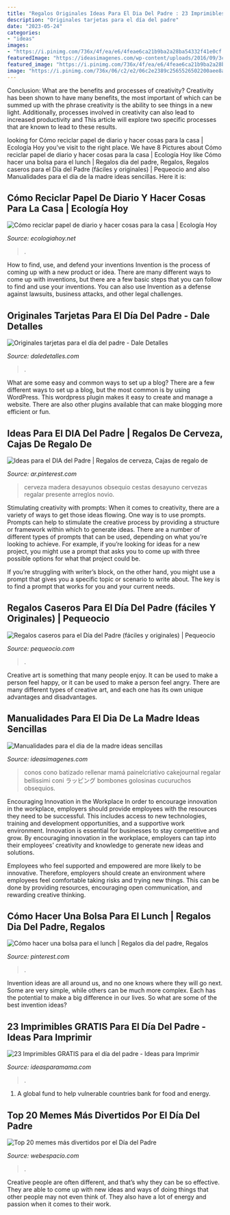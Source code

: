 ```yaml
---
title: "Regalos Originales Ideas Para El Dia Del Padre : 23 Imprimibles Gratis Para El Día Del Padre"
description: "Originales tarjetas para el día del padre"
date: "2023-05-24"
categories:
- "ideas"
images:
- "https://i.pinimg.com/736x/4f/ea/e6/4feae6ca21b9ba2a28ba54332f41e0cf.jpg"
featuredImage: "https://ideasimagenes.com/wp-content/uploads/2016/09/3cbc9ca62e182545030deff903fcca24.jpg"
featured_image: "https://i.pinimg.com/736x/4f/ea/e6/4feae6ca21b9ba2a28ba54332f41e0cf.jpg"
image: "https://i.pinimg.com/736x/06/c2/e2/06c2e2389c2565526502200aee8ade2e.jpg"
---
```



Conclusion: What are the benefits and processes of creativity?
Creativity has been shown to have many benefits, the most important of which can be summed up with the phrase creativity is the ability to see things in a new light. Additionally, processes involved in creativity can also lead to increased productivity and This article will explore two specific processes that are known to lead to these results.

	

		
looking for Cómo reciclar papel de diario y hacer cosas para la casa | Ecología Hoy you've visit to the right place. We have 8 Pictures about Cómo reciclar papel de diario y hacer cosas para la casa | Ecología Hoy like Cómo hacer una bolsa para el lunch | Regalos dia del padre, Regalos, Regalos caseros para el Día del Padre (fáciles y originales) | Pequeocio and also Manualidades para el dia de la madre ideas sencillas. Here it is:
		
    
## Cómo Reciclar Papel De Diario Y Hacer Cosas Para La Casa | Ecología Hoy

<img loading=lazy src="http://ecologiahoy.net/wp-content/uploads/2016/05/Papelera-papel-03.jpg" onerror="this.onerror=null;this.src='https://tse4.mm.bing.net/th?id=OIP.oeLuD8dUjUFo8cQbpcK2qQHaJ3&amp;pid=15.1';" alt="Cómo reciclar papel de diario y hacer cosas para la casa | Ecología Hoy">

_Source: ecologiahoy.net_

>. 

	

How to find, use, and defend your inventions
Invention is the process of coming up with a new product or idea. There are many different ways to come up with inventions, but there are a few basic steps that you can follow to find and use your inventions. You can also use Invention as a defense against lawsuits, business attacks, and other legal challenges.

    
## Originales Tarjetas Para El Día Del Padre - Dale Detalles

<img loading=lazy src="https://i1.wp.com/www.daledetalles.com/wp-content/uploads/2017/06/tarjeta-dia-del-padre19.png" onerror="this.onerror=null;this.src='https://tse3.mm.bing.net/th?id=OIP.tDtCNErof83BI6AjpLDz7QHaDP&amp;pid=15.1';" alt="Originales tarjetas para el día del padre - Dale Detalles">

_Source: daledetalles.com_

>. 

	

What are some easy and common ways to set up a blog?
There are a few different ways to set up a blog, but the most common is by using WordPress. This wordpress plugin makes it easy to create and manage a website. There are also other plugins available that can make blogging more efficient or fun.

    
## Ideas Para El DIA Del Padre | Regalos De Cerveza, Cajas De Regalo De

<img loading=lazy src="https://i.pinimg.com/736x/06/c2/e2/06c2e2389c2565526502200aee8ade2e.jpg" onerror="this.onerror=null;this.src='https://tse3.mm.bing.net/th?id=OIP.Zt6WaYOJTmkiBlIFIy1kgAAAAA&amp;pid=15.1';" alt="Ideas para el DIA del Padre | Regalos de cerveza, Cajas de regalo de">

_Source: ar.pinterest.com_

>cerveza madera desayunos obsequio cestas desayuno cervezas regalar presente arreglos novio. 

	

Stimulating creativity with prompts:
When it comes to creativity, there are a variety of ways to get those ideas flowing. One way is to use prompts. Prompts can help to stimulate the creative process by providing a structure or framework within which to generate ideas.
There are a number of different types of prompts that can be used, depending on what you’re looking to achieve. For example, if you’re looking for ideas for a new project, you might use a prompt that asks you to come up with three possible options for what that project could be.

If you’re struggling with writer’s block, on the other hand, you might use a prompt that gives you a specific topic or scenario to write about. The key is to find a prompt that works for you and your current needs.

    
## Regalos Caseros Para El Día Del Padre (fáciles Y Originales) | Pequeocio

<img loading=lazy src="https://www.pequeocio.com/wp-content/uploads/2015/02/regalos-caseros-papa-860x700.jpg" onerror="this.onerror=null;this.src='https://tse2.mm.bing.net/th?id=OIP.xFQSRbY9RPDXotvD2-XswAHaGB&amp;pid=15.1';" alt="Regalos caseros para el Día del Padre (fáciles y originales) | Pequeocio">

_Source: pequeocio.com_

>. 

	

Creative art is something that many people enjoy. It can be used to make a person feel happy, or it can be used to make a person feel angry. There are many different types of creative art, and each one has its own unique advantages and disadvantages.

    
## Manualidades Para El Dia De La Madre Ideas Sencillas

<img loading=lazy src="https://ideasimagenes.com/wp-content/uploads/2016/09/3cbc9ca62e182545030deff903fcca24.jpg" onerror="this.onerror=null;this.src='https://tse4.mm.bing.net/th?id=OIP.9jGFEZRfRgsqu3dxvW_nwQHaKM&amp;pid=15.1';" alt="Manualidades para el dia de la madre ideas sencillas">

_Source: ideasimagenes.com_

>conos cono batizado rellenar mamá painelcriativo cakejournal regalar bellissimi coni ラッピング bombones golosinas cucuruchos obsequios. 

	

Encouraging Innovation in the Workplace
In order to encourage innovation in the workplace, employers should provide employees with the resources they need to be successful. This includes access to new technologies, training and development opportunities, and a supportive work environment.
Innovation is essential for businesses to stay competitive and grow. By encouraging innovation in the workplace, employers can tap into their employees’ creativity and knowledge to generate new ideas and solutions.

Employees who feel supported and empowered are more likely to be innovative. Therefore, employers should create an environment where employees feel comfortable taking risks and trying new things. This can be done by providing resources, encouraging open communication, and rewarding creative thinking.

    
## Cómo Hacer Una Bolsa Para El Lunch | Regalos Dia Del Padre, Regalos

<img loading=lazy src="https://i.pinimg.com/736x/4f/ea/e6/4feae6ca21b9ba2a28ba54332f41e0cf.jpg" onerror="this.onerror=null;this.src='https://tse2.mm.bing.net/th?id=OIP.AxN6m23ZWGzxQjbBWPgcWAHaPc&amp;pid=15.1';" alt="Cómo hacer una bolsa para el lunch | Regalos dia del padre, Regalos">

_Source: pinterest.com_

>. 

	

Invention ideas are all around us, and no one knows where they will go next. Some are very simple, while others can be much more complex. Each has the potential to make a big difference in our lives. So what are some of the best invention ideas?

    
## 23 Imprimibles GRATIS Para El Día Del Padre - Ideas Para Imprimir

<img loading=lazy src="https://www.ideasparamama.com/wp-content/uploads/2017/03/manual_padre.jpg" onerror="this.onerror=null;this.src='https://tse1.mm.bing.net/th?id=OIP.8EEZHWgUciwc9SmpiQl_nAHaKe&amp;pid=15.1';" alt="23 Imprimibles GRATIS para el día del padre - Ideas para Imprimir">

_Source: ideasparamama.com_

>. 

	

1. A global fund to help vulnerable countries bank for food and energy.

    
## Top 20 Memes Más Divertidos Por El Día Del Padre

<img loading=lazy src="https://www.webespacio.com/wp-content/uploads/2014/06/reglas-cita-hija.jpg" onerror="this.onerror=null;this.src='https://tse4.mm.bing.net/th?id=OIP.OmfsCxkbknBvHEShfXKGGwHaJ2&amp;pid=15.1';" alt="Top 20 memes más divertidos por el Día del Padre">

_Source: webespacio.com_

>. 

	

Creative people are often different, and that’s why they can be so effective. They are able to come up with new ideas and ways of doing things that other people may not even think of. They also have a lot of energy and passion when it comes to their work.

